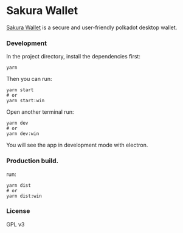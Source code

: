 # Sakura Wallet

[Sakura Wallet](http://www.dotpay.tech/) is a secure and user-friendly polkadot desktop wallet.

### Development

In the project directory, install the dependencies first:

```
yarn
```
                      
Then you can run:

```
yarn start
# or
yarn start:win
```

Open another terminal run:

```
yarn dev
# or
yarn dev:win
```
You will see the app in development mode with electron.

### Production build.
run:
```
yarn dist
# or
yarn dist:win
```

### License
GPL v3
